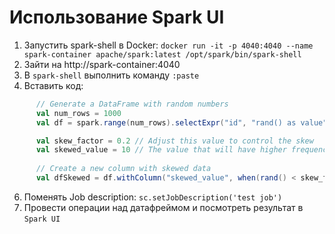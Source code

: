 # Использование Spark UI

1. Запустить spark-shell в Docker:
   `docker run -it -p 4040:4040 --name spark-container apache/spark:latest /opt/spark/bin/spark-shell`
2. Зайти на http://spark-container:4040
3. В `spark-shell` выполнить команду `:paste`
4. Вставить код:
```scala
      // Generate a DataFrame with random numbers
      val num_rows = 1000
      val df = spark.range(num_rows).selectExpr("id", "rand() as value")

      val skew_factor = 0.2 // Adjust this value to control the skew
      val skewed_value = 10 // The value that will have higher frequency
  
      // Create a new column with skewed data
      val dfSkewed = df.withColumn("skewed_value", when(rand() < skew_factor, skewed_value).otherwise(col("value")))

```
6. Поменять Job description: `sc.setJobDescription('test job')` 
7. Провести операции над датафреймом и посмотреть результат в `Spark UI`